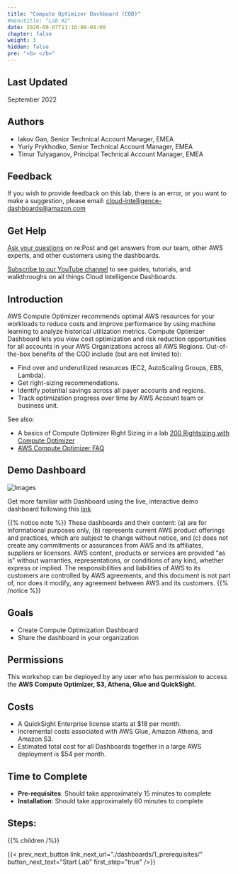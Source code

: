 ```yaml
---
title: "Compute Optimizer Dashboard (COD)"
#menutitle: "Lab #2"
date: 2020-09-07T11:16:08-04:00
chapter: false
weight: 3
hidden: false
pre: "<b> </b>"
---
```

## Last Updated

September 2022

## Authors

+ Iakov Gan, Senior Technical Account Manager, EMEA
+ Yuriy Prykhodko, Senior Technical Account Manager, EMEA
+ Timur Tulyaganov, Principal Technical Account Manager, EMEA


## Feedback
If you wish to provide feedback on this lab, there is an error, or you want to make a suggestion, please email: cloud-intelligence-dashboards@amazon.com

## Get Help
[Ask your questions](https://repost.aws/tags/TANKNkVH-tSUa2jYNx4F159g/cloud-intelligence-dashboards) on re:Post and get answers from our team, other AWS experts, and other customers using the dashboards. 

[Subscribe to our YouTube channel](https://www.youtube.com/channel/UCl0O3ASMCwA_gw0QIKzoU3Q/) to see guides, tutorials, and walkthroughs on all things Cloud Intelligence Dashboards. 


## Introduction
AWS Compute Optimizer recommends optimal AWS resources for your workloads to reduce costs and improve performance by using machine learning to analyze historical utilization metrics. Compute Optimizer Dashboard lets you view cost optimization and risk reduction opportunities for all accounts in your AWS Organizations across all AWS Regions. Out-of-the-box benefits of the COD include (but are not limited to):

* Find over and underutilized resources (EC2, AutoScaling Groups, EBS, Lambda).
* Get right-sizing recommendations.
* Identify potential savings across all payer accounts and regions.
* Track optimization progress over time by AWS Account team or business unit.

See also:
- A basics of Compute Optimizer Right Sizing in a lab [200 Rightsizing with Compute Optimizer](/Cost/200_labs/200_aws_resource_optimization)
- [AWS Compute Optimizer FAQ](https://aws.amazon.com/compute-optimizer/faqs/)


## Demo Dashboard


![Images](/Cost/200_Cloud_Intelligence/Images/cod/demo.png)

Get more familiar with Dashboard using the live, interactive demo dashboard following this [link](https://d1s0yx3p3y3rah.cloudfront.net/anonymous-embed?dashboard=compute-optimizer-dashboard)


{{% notice note %}}
These dashboards and their content: (a) are for informational purposes only, (b) represents current AWS product offerings and practices, which are subject to change without notice, and (c) does not create any commitments or assurances from AWS and its affiliates, suppliers or licensors. AWS content, products or services are provided “as is” without warranties, representations, or conditions of any kind, whether express or implied. The responsibilities and liabilities of AWS to its customers are controlled by AWS agreements, and this document is not part of, nor does it modify, any agreement between AWS and its customers.
{{% /notice %}}

## Goals

- Create Compute Optimization Dashboard
- Share the dashboard in your organization

## Permissions

This workshop can be deployed by any user who has permission to access the **AWS Compute Optimizer, S3, Athena, Glue and QuickSight**.

## Costs 

- A QuickSight Enterprise license starts at $18 per month. 
- Incremental costs associated with AWS Glue, Amazon Athena, and Amazon S3. 
- Estimated total cost for all Dashboards together in a large AWS deployment is $54 per month. 



## Time to Complete

+ **Pre-requisites**: Should take approximately 15 minutes to complete
+ **Installation**: Should take approximately 60 minutes to complete

## Steps:
{{% children  /%}}

{{< prev_next_button link_next_url="./dashboards/1_prerequisites/" button_next_text="Start Lab" first_step="true" />}}
